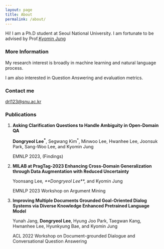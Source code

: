 ```yaml
---
layout: page
title: About
permalink: /about/
---
```


Hi! I am a Ph.D student at Seoul National University. I am fortunate to be advised by Prof.[Kyomin Jung](http://milab.snu.ac.kr/kjung/index.html)

### More Information

My research interest is broadly in machine learning and natural language process. 

I am also interested in Question Answering and evaluation metrics.

### Contact me

[drl123@snu.ac.kr](mailto:drl123@snu.ac.kr)

### Publications

1. **Asking Clarification Questions to Handle Ambiguity in Open-Domain QA**

   **Dongryeol Lee<sup>*</sup>**, Segwang Kim<sup>*</sup>, Minwoo Lee, Hwanhee Lee, Joonsuk Park, Sang-Woo Lee, and Kyomin Jung

   EMNLP 2023, (Findings)





3. **MILAB at PragTag-2023 Enhancing Cross-Domain Generalization through Data Augmentation with Reduced Uncertainty**

   Yoonsang Lee<sup>*</sup>, **Dongryeol Lee<sup>*</sup>**, and Kyomin Jung

   EMNLP 2023 Workshop on Argument Mining





5. **Improving Multiple Documents Grounded Goal-Oriented Dialog Systems via Diverse Knowledge Enhanced Pretrained Language Model**

   Yunah Jang, **Dongryeol Lee**, Hyung Joo Park, Taegwan Kang, Hwnanhee Lee, Hyunkyung Bae, and Kyomin Jung

   ACL 2022 Workshop on Document-grounded Dialogue and Conversational Question Answering
